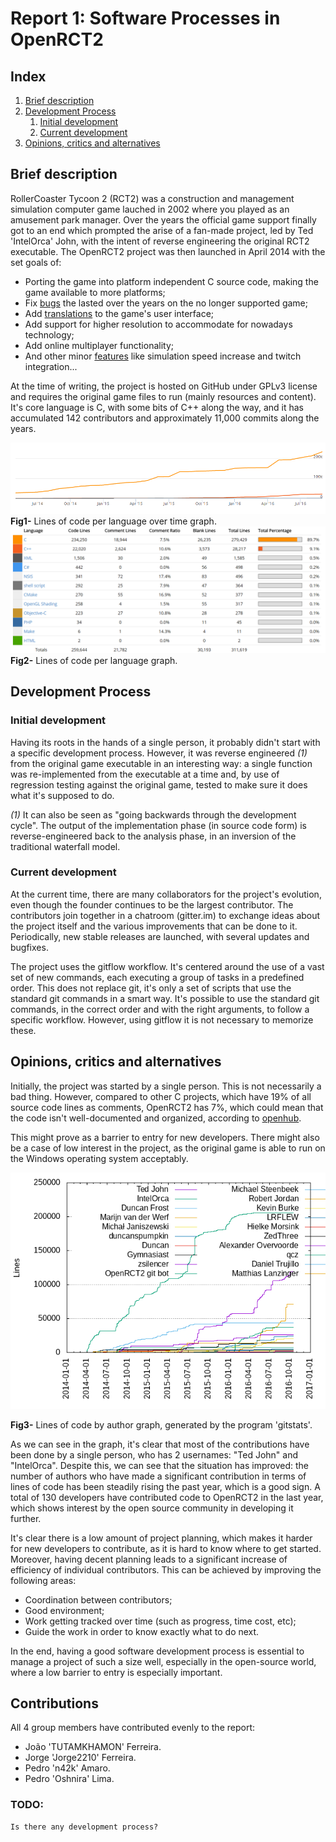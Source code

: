 # Report 1: Software Processes in OpenRCT2

## Index
1. [Brief description](#brief)
2. [Development Process](#development_process)
	1. [Initial development](#initial_development)
	2. [Current development](#current_development)
3. [Opinions, critics and alternatives](#opinions)

## Brief description <a name="brief"></a>
RollerCoaster Tycoon 2 (RCT2) was a construction and management simulation computer game lauched in 2002 where you played as an amusement park manager. Over the years the official game support finally got to an end which prompted the arise of a fan-made project, led by Ted 'IntelOrca' John, with the intent of reverse engineering the original RCT2 executable.
The OpenRCT2 project was then launched in April 2014 with the set goals of:
* Porting the game into platform independent C source code, making the game available to more platforms;
* Fix [bugs][1] the lasted over the years on the no longer supported game;
* Add [translations][2] to the game's user interface;
* Add support for higher resolution to accommodate for nowadays technology;
* Add online multiplayer functionality;
* And other minor [features][3] like simulation speed increase and twitch integration...

[1]: https://github.com/OpenRCT2/OpenRCT2/wiki/Found-bugs-and-limitations-in-RCT2
[2]: https://github.com/OpenRCT2/OpenRCT2/wiki/Language-support
[3]: http://openrct2.org/features

At the time of writing, the project is hosted on GitHub under GPLv3 license and requires the original game files to run (mainly resources and content). It's core language is C, with some bits of C++ along the way, and it has accumulated 142 contributors and approximately 11,000 commits along the years.

![alt tag](https://raw.githubusercontent.com/n42k/OpenRCT2/cd5004fa67ed5e11e02761288cea1c82826622c1/reports/Images/Languages%20Graphical1.png)
**Fig1-** Lines of code per language over time graph.
![alt tag](https://raw.githubusercontent.com/n42k/OpenRCT2/develop/reports/Images/1.png)
**Fig2-** Lines of code per language graph.

## Development Process <a name="development_process"></a>
### Initial development <a name="initial_development"></a>
Having its roots in the hands of a single person, it probably didn't start with a specific development process. However, it was reverse engineered *(1)* from the original game executable in an interesting way: a single function was re-implemented from the executable at a time and, by use of regression testing against the original game, tested to make sure it does what it's supposed to do.


*(1)*  It can also be seen as "going backwards through the development cycle". The output of the implementation phase (in source code form) is reverse-engineered back to the analysis phase, in an inversion of the traditional waterfall model.

### Current development <a name="current_development"></a>
At the current time, there are many collaborators for the project's evolution, even though the founder continues to be the largest contributor. The contributors join together in a chatroom (gitter.im) to exchange ideas about the project itself and the various improvements that can be done to it.
Periodically, new stable releases are launched, with several updates and bugfixes.

The project uses the gitflow workflow. It's centered around the use of a vast set of new commands, each executing a group of tasks in a predefined order. This does not replace git, it's only a set of scripts that use the standard git commands in a smart way. It's possible to use the standard git commands, in the correct order and with the right arguments, to follow a specific workflow. However, using gitflow it is not necessary to memorize these.

## Opinions, critics and alternatives <a name="opinions"></a>
Initially, the project was started by a single person. This is not necessarily a bad thing. However, compared to other C projects, which have 19% of all source code lines as comments, OpenRCT2 has 7%, which could mean that the code isn't well-documented and organized, according to [openhub](https://www.openhub.net/p/OpenRCT2/factoids#FactoidCommentsVeryLow).

This might prove as a barrier to entry for new developers. There might also be a case of low interest in the project, as the original game is able to run on the Windows operating system acceptably.

![alt tag](Images/lines_of_code_by_author.png)

**Fig3-** Lines of code by author graph, generated by the program 'gitstats'.

As we can see in the graph, it's clear that most of the contributions have been done by a single person, who has 2 usernames: "Ted John" and "IntelOrca". Despite this, we can see that the situation has improved: the number of authors who have made a significant contribution in terms of lines of code has been steadily rising the past year, which is a good sign. A total of 130 developers have contributed code to OpenRCT2 in the last year, which shows interest by the open source community in developing it further.

It's clear there is a low amount of project planning, which makes it harder for new developers to contribute, as it is hard to know where to get started.
Moreover, having decent planning leads to a significant increase of efficiency of individual contributors. This can be achieved by improving the following areas:
* Coordination between contributors;
* Good environment;
* Work getting tracked over time (such as progress, time cost, etc);
* Guide the work in order to know exactly what to do next.

In the end, having a good software development process is essential to manage a project of such a size well, especially in the open-source world, where a low barrier to entry is especially important.

## Contributions
All 4 group members have contributed evenly to the report:

* João 'TUTAMKHAMON' Ferreira.
* Jorge 'Jorge2210' Ferreira.
* Pedro 'n42k' Amaro.
* Pedro 'Oshnira' Lima.

### TODO:
	Is there any development process?
